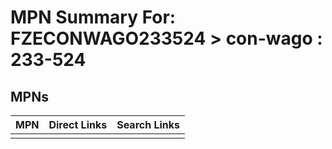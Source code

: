



# MPN Summary For: FZECONWAGO233524 > con-wago : 233-524

## MPNs
  

|MPN|Direct Links|Search Links|
| :--- | :--- | :--- |
||||
